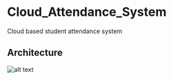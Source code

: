 # Cloud_Attendance_System
Cloud based student attendance system

Architecture
---------------

![alt text](https://github.com/kujalk/Cloud_Attendance_System/blob/main/cloud2.PNG)
